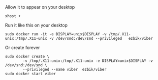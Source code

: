 
Allow it to appear on your desktop

```
xhost +
```

Run it like this on your desktop

```
sudo docker run -it -e DISPLAY=unix$DISPLAY -v /tmp/.X11-unix:/tmp/.X11-unix -v /dev/snd:/dev/snd --privileged   ezbik/viber
```

Or create forever

```
sudo docker create \
        -v /tmp/.X11-unix:/tmp/.X11-unix -e DISPLAY=unix$DISPLAY -v /dev/snd:/dev/snd \
        --privileged --name viber  ezbik/viber
sudo docker start viber
```

